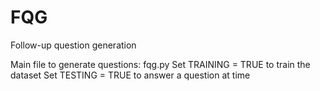 # FQG
Follow-up question generation

Main file to generate questions: fqg.py
Set TRAINING = TRUE to train the dataset
Set TESTING = TRUE to answer a question at time
